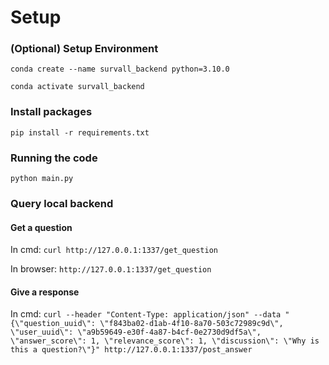 # Setup

### (Optional) Setup Environment
`conda create --name survall_backend python=3.10.0`

`conda activate survall_backend`

### Install packages
`pip install -r requirements.txt`

### Running the code
`python main.py`

### Query local backend
#### Get a question
In cmd: `curl http://127.0.0.1:1337/get_question`

In browser: `http://127.0.0.1:1337/get_question`

#### Give a response
In cmd: `curl --header "Content-Type: application/json" --data "{\"question_uuid\": \"f843ba02-d1ab-4f10-8a70-503c72989c9d\", \"user_uuid\": \"a9b59649-e30f-4a87-b4cf-0e2730d9df5a\", \"answer_score\": 1, \"relevance_score\": 1, \"discussion\": \"Why is this a question?\"}" http://127.0.0.1:1337/post_answer`